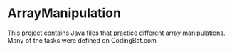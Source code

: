 # ArrayManipulation
This project contains Java files that practice different array manipulations. Many of the tasks were defined on CodingBat.com
